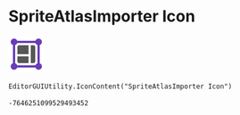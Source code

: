 # SpriteAtlasImporter Icon
![](/img/SpriteAtlasImporter%20Icon.png)

``` CSharp
EditorGUIUtility.IconContent("SpriteAtlasImporter Icon")
```
```
-7646251099529493452
```
